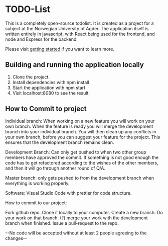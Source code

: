 # TODO-List
This is a completely open-source todolist. It is created as a project for a subject at the Norwegian University of Agder. The application itself is written entirely in javascript, with React being used for the frontend, and node and Express for the backend. 

Please visit [getting started](github.com/EliasBN/todo) if you want to learn more.
## Building and running the application locally
1. Clone the project. 
2. Install dependencies with npm install
3. Start the application with npm start
4. Visit localhost:8080 to see the result. 

## How to Commit to project
Individual branch: When working on a new feature you will work on your own branch. When the feature is ready you will merge the development branch into your individual branch. You will then clean up any conflicts in your own branch, before you can suggest your feature for the project. This ensures that the development branch remains clean. 

Development Branch: Can only get pushed to when two other group members have approved the commit. If something is not good enough the code has to get refactored according to the wishes of the other members, and then it will go through another round of Q/A. 

Master branch: only gets pushed to from the development branch when everything is working properly.


Software: 
Visual Studio Code with prettier for code structure. 

How to commit to our project: 

Fork github repo. 
Clone it locally to your computer. 
Create a new branch.
Do your work on that branch. 
(?) merge your work with the development branch when finished. 
Issue a pull-request to the repo. 

--No code will be accepted without at least 2 people agreeing to the changes--
